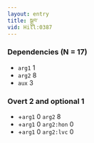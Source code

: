 ```yaml
---
layout: entry
title: སྒྲུབ་
vid: Hill:0387
---
```

### Dependencies (N = 17)
* `arg1` 1
* `arg2` 8
* `aux` 3


### Overt 2 and optional 1
* +`arg1` 0 `arg2` 8
* +`arg1` 0 `arg2:hon` 0
* +`arg1` 0 `arg2:lvc` 0

